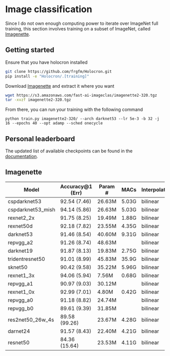 # Image classification

Since I do not own enough computing power to iterate over ImageNet full training, this section involves training on a subset of ImageNet, called [Imagenette](https://github.com/fastai/imagenette).

## Getting started

Ensure that you have holocron installed

```bash
git clone https://github.com/frgfm/Holocron.git
pip install -e "Holocron/.[training]"
```

Download [Imagenette](https://s3.amazonaws.com/fast-ai-imageclas/imagenette2-320.tgz) and extract it where you want

```bash
wget https://s3.amazonaws.com/fast-ai-imageclas/imagenette2-320.tgz
tar -xvzf imagenette2-320.tgz
```

From there, you can run your training with the following command

```
python train.py imagenette2-320/ --arch darknet53 --lr 5e-3 -b 32 -j 16 --epochs 40 --opt adamp --sched onecycle
```



## Personal leaderboard

The updated list of available checkpoints can be found in the [documentation](https://frgfm.github.io/Holocron/latest/models.html#classification).


## Imagenette

| Model            | Accuracy@1 (Err) | Param # | MACs  | Interpolation | Image size |
| ---------------- | ---------------- | ------- | ----- | ------------- | ---------- |
| cspdarknet53     | 92.54 (7.46)     | 26.63M  | 5.03G | bilinear      | 224        |
| cspdarknet53_mish| 94.14 (5.86)     | 26.63M  | 5.03G | bilinear      | 256        |
| rexnet2_2x       | 91.75 (8.25)     | 19.49M  | 1.88G | bilinear      | 224        |
| rexnet50d        | 92.18 (7.82)     | 23.55M  | 4.35G | bilinear      | 224        |
| darknet53        | 91.46 (8.54)     | 40.60M  | 9.31G | bilinear      | 256        |
| repvgg_a2        | 91.26 (8.74)     | 48.63M  |       | bilinear      | 224        |
| darknet19        | 91.87 (8.13)     | 19.83M  | 2.75G | bilinear      | 224        |
| tridentresnet50  | 91.01 (8.99)     | 45.83M  | 35.9G | bilinear      | 224        |
| sknet50          | 90.42 (9.58)     | 35.22M  | 5.96G | bilinear      | 224        |
| rexnet1_3x       | 94.06 (5.94)     | 7.56M   | 0.68G | bilinear      | 224        |
| repvgg_a1        | 90.97 (9.03)     | 30.12M  |       | bilinear      | 224        |
| rexnet1_0x       | 92.99 (7.01)     | 4.80M   | 0.42G | bilinear      | 224        |
| repvgg_a0        | 91.18 (8.82)     | 24.74M  |       | bilinear      | 224        |
| repvgg_b0        | 89.61 (9.39)     | 31.85M  |       | bilinear      | 224        |
| res2net50_26w_4s | 89.58 (99.26)    | 23.67M  | 4.28G | bilinear      | 224        |
| darnet24         | 91.57 (8.43)     | 22.40M  | 4.21G | bilinear      | 224        |
| resnet50         | 84.36 (15.64)    | 23.53M  | 4.11G | bilinear      | 224        |
